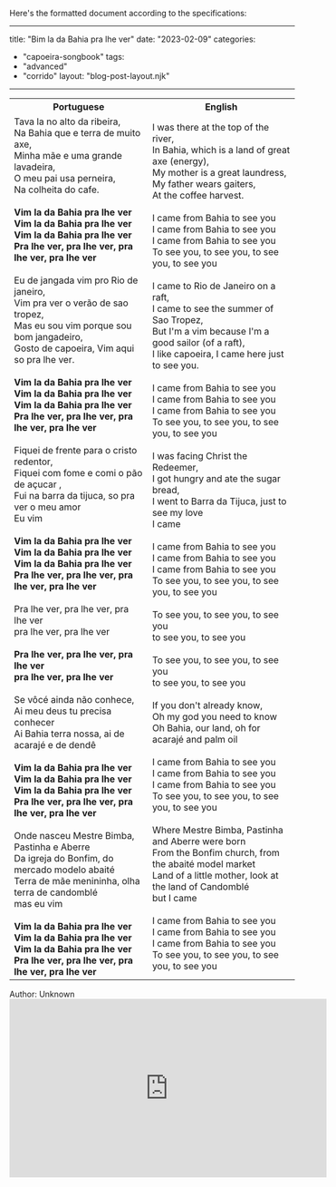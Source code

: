Here's the formatted document according to the specifications:

---
title: "Bim la da Bahia pra lhe ver"
date: "2023-02-09"
categories: 
  - "capoeira-songbook"
tags: 
  - "advanced"
  - "corrido"
layout: "blog-post-layout.njk"
---

<table class="capoeira-table">
    <tr class="header-row">
        <th>Portuguese</th>
        <th>English</th>
    </tr>
    <tr>
        <td>
            Tava la no alto da ribeira,<br>
            Na Bahia que e terra de muito axe,<br>
            Minha mãe e uma grande lavadeira,<br>
            O meu pai usa perneira,<br>
            Na colheita do cafe.<br>
            <br>
            <strong>Vim la da Bahia pra lhe ver<br>
            Vim la da Bahia pra lhe ver<br>
            Vim la da Bahia pra lhe ver<br>
            Pra lhe ver, pra lhe ver, pra lhe ver, pra lhe ver</strong><br>
            <br>
            Eu de jangada vim pro Rio de janeiro,<br>
            Vim pra ver o verão de sao tropez,<br>
            Mas eu sou vim porque sou bom jangadeiro,<br>
            Gosto de capoeira, Vim aqui so pra lhe ver.<br>
            <br>
            <strong>Vim la da Bahia pra lhe ver<br>
            Vim la da Bahia pra lhe ver<br>
            Vim la da Bahia pra lhe ver<br>
            Pra lhe ver, pra lhe ver, pra lhe ver, pra lhe ver</strong><br>
            <br>
            Fiquei de frente para o cristo redentor,<br>
            Fiquei com fome e comi o pão de açucar ,<br>
            Fui na barra da tijuca, so pra ver o meu amor<br>
            Eu vim<br>
            <br>
            <strong>Vim la da Bahia pra lhe ver<br>
            Vim la da Bahia pra lhe ver<br>
            Vim la da Bahia pra lhe ver<br>
            Pra lhe ver, pra lhe ver, pra lhe ver, pra lhe ver</strong><br>
            <br>
            Pra lhe ver, pra lhe ver, pra lhe ver<br>
            pra lhe ver, pra lhe ver<br>
            <br>
            <strong>Pra lhe ver, pra lhe ver, pra lhe ver<br>
            pra lhe ver, pra lhe ver</strong><br>
            <br>
            Se vôcé ainda não conhece,<br>
            Ai meu deus tu precisa conhecer<br>
            Ai Bahia terra nossa, ai de acarajé e de dendê<br>
            <br>
            <strong>Vim la da Bahia pra lhe ver<br>
            Vim la da Bahia pra lhe ver<br>
            Vim la da Bahia pra lhe ver<br>
            Pra lhe ver, pra lhe ver, pra lhe ver, pra lhe ver</strong><br>
            <br>
            Onde nasceu Mestre Bimba, Pastinha e Aberre<br>
            Da igreja do Bonfim, do mercado modelo abaité<br>
            Terra de mãe menininha, olha terra de candomblé<br>
            mas eu vim<br>
            <br>
            <strong>Vim la da Bahia pra lhe ver<br>
            Vim la da Bahia pra lhe ver<br>
            Vim la da Bahia pra lhe ver<br>
            Pra lhe ver, pra lhe ver, pra lhe ver, pra lhe ver</strong>
        </td>
        <td>
            I was there at the top of the river,<br>
            In Bahia, which is a land of great axe (energy),<br>
            My mother is a great laundress,<br>
            My father wears gaiters,<br>
            At the coffee harvest.<br>
            <br>
            I came from Bahia to see you<br>
            I came from Bahia to see you<br>
            I came from Bahia to see you<br>
            To see you, to see you, to see you, to see you<br>
            <br>
            I came to Rio de Janeiro on a raft,<br>
            I came to see the summer of Sao Tropez,<br>
            But I'm a vim because I'm a good sailor (of a raft),<br>
            I like capoeira, I came here just to see you.<br>
            <br>
            I came from Bahia to see you<br>
            I came from Bahia to see you<br>
            I came from Bahia to see you<br>
            To see you, to see you, to see you, to see you<br>
            <br>
            I was facing Christ the Redeemer,<br>
            I got hungry and ate the sugar bread,<br>
            I went to Barra da Tijuca, just to see my love<br>
            I came<br>
            <br>
            I came from Bahia to see you<br>
            I came from Bahia to see you<br>
            I came from Bahia to see you<br>
            To see you, to see you, to see you, to see you<br>
            <br>
            To see you, to see you, to see you<br>
            to see you, to see you<br>
            <br>
            To see you, to see you, to see you<br>
            to see you, to see you<br>
            <br>
            If you don't already know,<br>
            Oh my god you need to know<br>
            Oh Bahia, our land, oh for acarajé and palm oil<br>
            <br>
            I came from Bahia to see you<br>
            I came from Bahia to see you<br>
            I came from Bahia to see you<br>
            To see you, to see you, to see you, to see you<br>
            <br>
            Where Mestre Bimba, Pastinha and Aberre were born<br>
            From the Bonfim church, from the abaité model market<br>
            Land of a little mother, look at the land of Candomblé<br>
            but I came<br>
            <br>
            I came from Bahia to see you<br>
            I came from Bahia to see you<br>
            I came from Bahia to see you<br>
            To see you, to see you, to see you, to see you
        </td>
    </tr>
</table>

<figcaption>
Author: Unknown
</figcaption>

<iframe width="560" height="315" src="https://www.youtube.com/embed/dhBj_emUSBU" title="YouTube video player" frameborder="0" allow="accelerometer; autoplay; clipboard-write; encrypted-media; gyroscope; picture-in-picture" allowfullscreen></iframe>